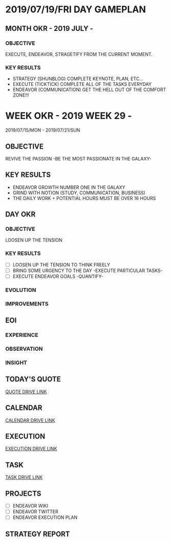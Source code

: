 # 2019/07/19/FRI DAY GAMEPLAN

## MONTH OKR - 2019 JULY -

### OBJECTIVE

EXECUTE, ENDEAVOR, STRAGETIFY FROM THE CURRENT MOMENT.

### KEY RESULTS

- STRATEGY (SHUNBLOG) COMPLETE KEYNOTE, PLAN, ETC...
- EXECUTE (TICKTICK) COMPLETE ALL OF THE TASKS EVERYDAY
- ENDEAVOR (COMMUNICATION) GET THE HELL OUT OF THE COMFORT ZONE!!!

# WEEK OKR - 2019 WEEK 29 -

2019/07/15/MON - 2019/07/21/SUN

## OBJECTIVE

REVIVE THE PASSION -BE THE MOST PASSIONATE IN THE GALAXY-

## KEY RESULTS

- ENDEAVOR GROWTH NUMBER ONE IN THE GALAXY
- GRIND WITH NOTION (STUDY, COMMUNICATION, BUSINESS)
- THE DAILY WORK + POTENTIAL HOURS MUST BE OVER 16 HOURS

## DAY OKR

### OBJECTIVE

LOOSEN UP THE TENSION

### KEY RESULTS

- [ ] LOOSEN UP THE TENSION TO THINK FREELY
- [ ] BRING SOME URGENCY TO THE DAY -EXECUTE PARTICULAR TASKS-
- [ ] EXECUTE ENDEAVOR GOALS -QUANTIFY-

### EVOLUTION

### IMPROVEMENTS

## EOI

### EXPERIENCE

### OBSERVATION

### INSIGHT

## TODAY'S QUOTE

[QUOTE DRIVE LINK]()

## CALENDAR

[CALENDAR DRIVE LINK]()

## EXECUTION

[EXECUTION DRIVE LINK](https://drive.google.com/open?id=1nUFC_97On1yc2Gvo3tWCSQ-rK42_PwxnO0aDLirarqA)

## TASK

[TASK DRIVE LINK]()

## PROJECTS

- [ ] ENDEAVOR WIKI
- [ ] ENDEAVOR TWITTER
- [ ] ENDEAVOR EXECUTION PLAN

## STRATEGY REPORT
